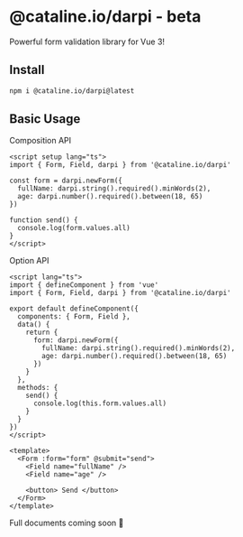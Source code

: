 # @cataline.io/darpi - beta

Powerful form validation library for Vue 3!

## Install

```sh
npm i @cataline.io/darpi@latest
```

## Basic Usage

Composition API

```vue
<script setup lang="ts">
import { Form, Field, darpi } from '@cataline.io/darpi'

const form = darpi.newForm({
  fullName: darpi.string().required().minWords(2),
  age: darpi.number().required().between(18, 65)
})

function send() {
  console.log(form.values.all)
}
</script>
```

Option API

```vue
<script lang="ts">
import { defineComponent } from 'vue'
import { Form, Field, darpi } from '@cataline.io/darpi'

export default defineComponent({
  components: { Form, Field },
  data() {
    return {
      form: darpi.newForm({
        fullName: darpi.string().required().minWords(2),
        age: darpi.number().required().between(18, 65)
      })
    }
  },
  methods: {
    send() {
      console.log(this.form.values.all)
    }
  }
})
</script>
```

```vue
<template>
  <Form :form="form" @submit="send">
    <Field name="fullName" />
    <Field name="age" />

    <button> Send </button>
  </Form>
</template>
```

Full documents coming soon 🚀
